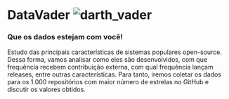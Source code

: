 # DataVader ![darth_vader](https://github.com/user-attachments/assets/ec337bc1-f1af-475b-b0d8-de1de35193cd)
### Que os dados estejam com você!
Estudo das principais características de sistemas populares open-source. Dessa forma, vamos analisar como eles são desenvolvidos, com que frequência recebem contribuição externa, com qual frequência lançam releases, entre outras características. Para tanto, iremos coletar os dados para os 1.000 repositórios com maior número de estrelas no GitHub e discutir os valores obtidos. 
